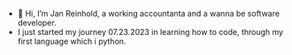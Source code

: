 - 👋 Hi, I’m Jan Reinhold, a working accountanta and a wanna be software developer.
- I just started my journey 07.23.2023 in learning how to code, through my first language which i python.
